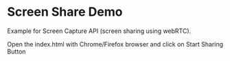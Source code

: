 # Screen Share Demo
Example for Screen Capture API (screen sharing using webRTC).

Open the index.html with Chrome/Firefox browser and click on Start Sharing Button
